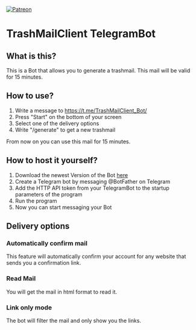 [![Patreon](https://img.shields.io/badge/Patreon-donate-green)](https://www.patreon.com/etaxi341)

# TrashMailClient TelegramBot
## What is this?

This is a Bot that allows you to generate a trashmail.
This mail will be valid for 15 minutes.


## How to use?

1. Write a message to https://t.me/TrashMailClient_Bot/
2. Press "Start" on the bottom of your screen
3. Select one of the delivery options
4. Write "/generate" to get a new trashmail

From now on you can use this mail for 15 minutes.

## How to host it yourself?

1. Download the newest Version of the Bot [here](https://github.com/etaxi341/TrashMailClient-TelegramBot/releases)
2. Create a Telegram bot by messaging @BotFather on Telegram
3. Add the HTTP API token from your TelegramBot to the startup parameters of the program
4. Run the program
5. Now you can start messaging your Bot


## Delivery options
### Automatically confirm mail
This feature will automatically confirm your account for any website that sends you a confirmation link.
### Read Mail
You will get the mail in html format to read it.
### Link only mode
The bot will filter the mail and only show you the links.

